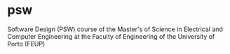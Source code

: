 # psw
Software Design (PSW) course of the Master's of Science in Electrical and Computer Engineering at the Faculty of Engineering of the University of Porto (FEUP)
